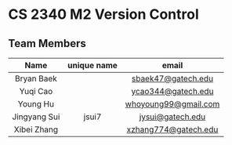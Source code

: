 # CS 2340 M2 Version Control

## Team Members
Name|unique name|email
:-:|:-:|:-:
Bryan Baek||sbaek47@gatech.edu
Yuqi Cao||ycao344@gatech.edu
Young Hu||whoyoung99@gmail.com
Jingyang Sui|jsui7|jysui@gatech.edu
Xibei Zhang||xzhang774@gatech.edu
